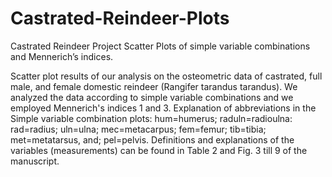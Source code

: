 # Castrated-Reindeer-Plots
Castrated Reindeer Project Scatter Plots of simple variable combinations and Mennerich’s indices.

Scatter plot results of our analysis on the osteometric data of castrated, full male, and female domestic reindeer (Rangifer tarandus tarandus). We analyzed the data according to simple variable combinations and we employed Mennerich's indices 1 and 3. Explanation of abbreviations in the Simple variable combination plots: hum=humerus; raduln=radioulna: rad=radius; uln=ulna; mec=metacarpus; fem=femur; tib=tibia; met=metatarsus, and; pel=pelvis. Definitions and explanations of the variables (measurements) can be found in Table 2 and Fig. 3 till 9 of the manuscript.

